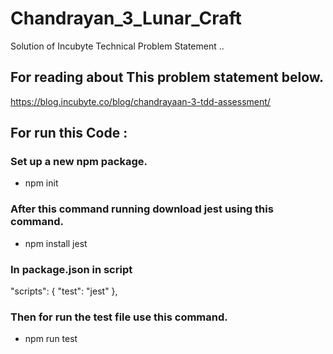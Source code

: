 # Chandrayan_3_Lunar_Craft
Solution of Incubyte Technical Problem Statement .. 

## For reading about This problem statement below.
https://blog.incubyte.co/blog/chandrayaan-3-tdd-assessment/ 

## For run this Code :

### Set up a new npm package.
- npm init

### After this command running download jest using this command.
- npm install jest

### In package.json in script 

  "scripts": {
    "test": "jest"
  },

### Then for run the test file use this command.
- npm run test
